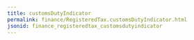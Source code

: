```yaml
---
title: customsDutyIndicator
permalink: finance/RegisteredTax.customsDutyIndicator.html
jsonid: finance_registeredtax_customsdutyindicator
---
```

